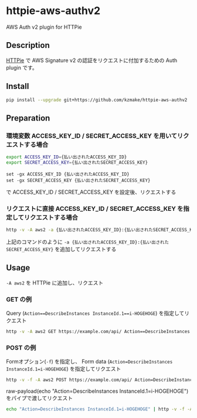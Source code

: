 # httpie-aws-authv2

AWS Auth v2 plugin for HTTPie

## Description

[HTTPie](https://httpie.org) で AWS Signature v2 の認証をリクエストに付加するための Auth plugin です。

## Install

```bash
pip install --upgrade git+https://github.com/kzmake/httpie-aws-authv2
```

## Preparation

### 環境変数 ACCESS_KEY_ID / SECRET_ACCESS_KEY を用いてリクエストする場合

```bash
export ACCESS_KEY_ID={払い出されたACCESS_KEY_ID}
export SECRET_ACCESS_KEY={払い出されたSECRET_ACCESS_KEY}
```

```fish
set -gx ACCESS_KEY_ID {払い出されたACCESS_KEY_ID}
set -gx SECRET_ACCESS_KEY {払い出されたSECRET_ACCESS_KEY}
```
で ACCESS_KEY_ID / SECRET_ACCESS_KEY を設定後、リクエストする

### リクエストに直接 ACCESS_KEY_ID / SECRET_ACCESS_KEY を指定してリクエストする場合

```bash
http -v -A aws2 -a {払い出されたACCESS_KEY_ID}:{払い出されたSECRET_ACCESS_KEY} GET https://example.com/api/ Action==DescribeInstances
```
上記のコマンドのように `-a {払い出されたACCESS_KEY_ID}:{払い出されたSECRET_ACCESS_KEY}` を追加してリクエストする

## Usage

`-A aws2` を HTTPie に追加し、リクエスト

### GET の例

Query (`Action==DescribeInstances InstanceId.1==i-HOGEHOGE`) を指定してリクエスト

```bash
http -v -A aws2 GET https://example.com/api/ Action==DescribeInstances
```

### POST の例

Formオプション(`-f`) を指定し、 Form data (`Action=DescribeInstances InstanceId.1=i-HOGEHOGE`) を指定してリクエスト

```bash
http -v -f -A aws2 POST https://example.com/api/ Action=DescribeInstances
```

raw-payload(echo "Action=DescribeInstances InstanceId.1=i-HOGEHOGE") をパイプで渡してリクエスト

```bash
echo "Action=DescribeInstances InstanceId.1=i-HOGEHOGE" | http -v -f -A aws2 POST https://example.com/api/
```

